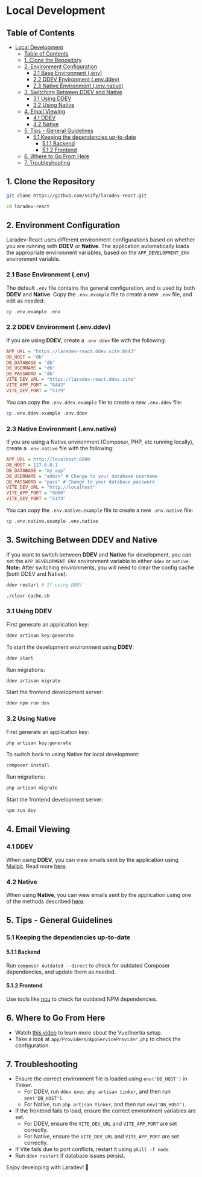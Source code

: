 <!-- omit in toc -->

# Local Development

<!-- omit in toc -->

## Table of Contents

- [Local Development](#local-development)
  - [Table of Contents](#table-of-contents)
  - [1. Clone the Repository](#1-clone-the-repository)
  - [2. Environment Configuration](#2-environment-configuration)
    - [2.1 Base Environment (.env)](#21-base-environment-env)
    - [2.2 DDEV Environment (.env.ddev)](#22-ddev-environment-envddev)
    - [2.3 Native Environment (.env.native)](#23-native-environment-envnative)
  - [3. Switching Between DDEV and Native](#3-switching-between-ddev-and-native)
    - [3.1 Using DDEV](#31-using-ddev)
    - [3.2 Using Native](#32-using-native)
  - [4. Email Viewing](#4-email-viewing)
    - [4.1 DDEV](#41-ddev)
    - [4.2 Native](#42-native)
  - [5. Tips - General Guidelines](#5-tips---general-guidelines)
    - [5.1 Keeping the dependencies up-to-date](#51-keeping-the-dependencies-up-to-date)
      - [5.1.1 Backend](#511-backend)
      - [5.1.2 Frontend](#512-frontend)
  - [6. Where to Go From Here](#6-where-to-go-from-here)
  - [7. Troubleshooting](#7-troubleshooting)

## 1. Clone the Repository

```sh
git clone https://github.com/scify/laradev-react.git

cd laradev-react
```

## 2. Environment Configuration

Laradev-React uses different environment configurations based on whether you are running with **DDEV** or **Native**.
The application automatically loads the appropriate environment variables, based on the `APP_DEVELOPMENT_ENV`
environment variable.

### 2.1 Base Environment (.env)

The default `.env` file contains the general configuration, and is used by both **DDEV** and **Native**.
Copy the `.env.example` file to create a new `.env` file, and edit as needed:

```sh
cp .env.example .env
```

### 2.2 DDEV Environment (.env.ddev)

If you are using **DDEV**, create a `.env.ddev` file with the following:

```ini
APP_URL = "https://laradev-react.ddev.site:8443"
DB_HOST = "db"
DB_DATABASE = "db"
DB_USERNAME = "db"
DB_PASSWORD = "db"
VITE_DEV_URL = "https://laradev-react.ddev.site"
VITE_APP_PORT = "8443"
VITE_DEV_PORT = "5179"
```

You can copy the `.env.ddev.example` file to create a new `.env.ddev` file:

```sh
cp .env.ddev.example .env.ddev
```

### 2.3 Native Environment (.env.native)

If you are using a Native environment (Composer, PHP, etc running locally), create a `.env.native` file with the following:

```ini
APP_URL = http://localhost:8000
DB_HOST = 127.0.0.1
DB_DATABASE = "my_app"
DB_USERNAME = "admin" # Change to your database username
DB_PASSWORD = "pass" # Change to your database password
VITE_DEV_URL = "http://localhost"
VITE_APP_PORT = "8000"
VITE_DEV_PORT = "5173"
```

You can copy the `.env.native.example` file to create a new `.env.native` file:

```sh
cp .env.native.example .env.native
```

## 3. Switching Between DDEV and Native

If you want to switch between **DDEV** and **Native** for development, you can set the `APP_DEVELOPMENT_ENV`
environment variable to either `ddev` or `native`.
**Note:** After switching environments, you will need to clear the config cache (both DDEV and Native):

```sh
ddev restart # If using DDEV

./clear-cache.sh
```

### 3.1 Using DDEV

First generate an application key:

```sh
ddev artisan key:generate
```

To start the development environment using **DDEV**:

```sh
ddev start
```

Run migrations:

```sh
ddev artisan migrate
```

Start the frontend development server:

```sh
ddev npm run dev
```

### 3.2 Using Native

First generate an application key:

```sh
php artisan key:generate
```

To switch back to using Native for local development:

```sh
composer install
```

Run migrations:

```sh
php artisan migrate
```

Start the frontend development server:

```sh
npm run dev
```

## 4. Email Viewing

### 4.1 DDEV

When using **DDEV**, you can view emails sent by the application using [Mailpit](https://github.com/axllent/mailpit). Read
more [here](https://ddev.readthedocs.io/en/stable/users/usage/developer-tools/#email-capture-and-review-mailpit).

### 4.2 Native

When using **Native**, you can view emails sent by the application using one of the methods
described [here](https://laravel.com/docs/12.x/mail#mail-and-local-development).

## 5. Tips - General Guidelines

### 5.1 Keeping the dependencies up-to-date

#### 5.1.1 Backend

Run `composer outdated --direct` to check for outdated Composer dependencies, and update them as needed.

#### 5.1.2 Frontend

Use tools like [ncu](https://www.npmjs.com/package/npm-check-updates) to check for outdated NPM dependencies.

## 6. Where to Go From Here

- Watch [this video](https://www.youtube.com/watch?v=phaBzRIioAw) to learn more about the Vue/Inertia setup.
- Take a look at `app/Providers/AppServiceProvider.php` to check the configuration.

## 7. Troubleshooting

- Ensure the correct environment file is loaded using `env('DB_HOST')` in Tinker.
  - For DDEV, run `ddev exec php artisan tinker`, and then run `env('DB_HOST')`.
  - For Native, run `php artisan tinker`, and then run `env('DB_HOST')`.
- If the frontend fails to load, ensure the correct environment variables are set.
  - For DDEV, ensure the `VITE_DEV_URL` and `VITE_APP_PORT` are set correctly.
  - For Native, ensure the `VITE_DEV_URL` and `VITE_APP_PORT` are set correctly.
- If Vite fails due to port conflicts, restart it using `pkill -f node`.
- Run `ddev restart` if database issues persist.

Enjoy developing with Laradev! 🚀
